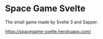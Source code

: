 # Space Game Svelte
The small game made by Svelte 3 and Sapper.

https://spacegame-svelte.herokuapp.com/


